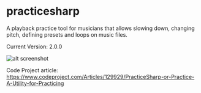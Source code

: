 # practicesharp
A playback practice tool for musicians that allows slowing down, changing pitch, defining presets and loops on music files.

Current Version: 2.0.0

![alt screenshot](https://github.com/bigman73/practicesharp/blob/master/Docs/Practice%23_ScreenShot.png)

Code Project article: https://www.codeproject.com/Articles/129929/PracticeSharp-or-Practice-A-Utility-for-Practicing
